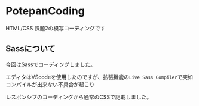 # PotepanCoding
HTML/CSS 課題2の模写コーディングです

## Sassについて
今回はSassでコーディングしました。

エディタはVScodeを使用したのですが、拡張機能の`Live Sass Compiler`で突如コンパイルが出来ない不具合が起こり

レスポンシブのコーディングから通常のCSSで記載しました。
